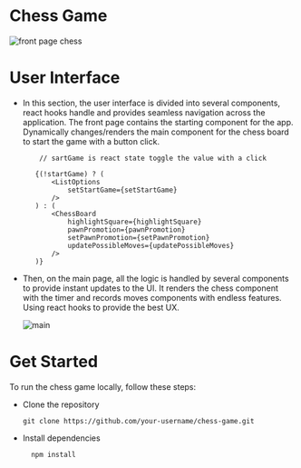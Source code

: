 
# Chess Game

  ![front page chess](https://github.com/gani1000/ChessGame/assets/107857762/63011f0d-0a1d-4d08-8c35-b43aef5b4d26)
     
# User Interface

   - In this section, the user interface is divided into several components, react hooks handle and provides seamless navigation 
       across the application. The front page contains the starting component for the app. Dynamically changes/renders the main component
       for the chess board to start the game with a button click.

             // sartGame is react state toggle the value with a click
     
            {(!startGame) ? (
                <ListOptions 
                    setStartGame={setStartGame}
                />
            ) : (
                <ChessBoard 
                    highlightSquare={highlightSquare}
                    pawnPromotion={pawnPromotion}
                    setPawnPromotion={setPawnPromotion}
                    updatePossibleMoves={updatePossibleMoves}
                />
            )}

- Then, on the main page, all the logic is handled by several components to provide instant updates to the UI.
    It renders the chess component with the timer and records moves components with endless features. Using react hooks
    to provide the best UX.
    
    ![main](https://github.com/gani1000/ChessGame/assets/107857762/79860080-c2c5-4be5-a755-d4816456773d)


# Get Started

To run the chess game locally, follow these steps:

* Clone the repository 

      git clone https://github.com/your-username/chess-game.git
  
* Install dependencies

        npm install
